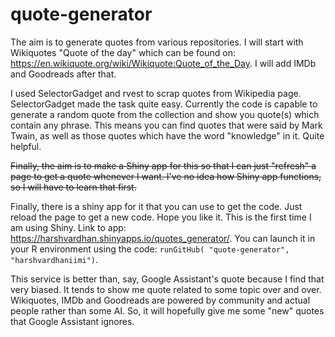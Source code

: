# quote-generator
The aim is to generate quotes from various repositories. I will start with Wikiquotes "Quote of the day" which can be found on: https://en.wikiquote.org/wiki/Wikiquote:Quote_of_the_Day. I will add IMDb and Goodreads after that. 

I used SelectorGadget and rvest to scrap quotes from Wikipedia page. SelectorGadget made the task quite easy. Currently the code is capable to generate a random quote from the collection and show you quote(s) which contain any phrase. This means you can find quotes that were said by Mark Twain, as well as those quotes which have the word "knowledge" in it. Quite helpful.

~~Finally, the aim is to make a Shiny app for this so that I can just "refresh" a page to get a quote whenever I want. I've no idea how Shiny app functions, so I will have to learn that first.~~

Finally, there is a shiny app for it that you can use to get the code. Just reload the page to get a new code. Hope you like it. This is the first time I am using Shiny. Link to app: https://harshvardhan.shinyapps.io/quotes_generator/.
You can launch it in your R environment using the code: `runGitHub( "quote-generator", "harshvardhaniimi")`.

This service is better than, say, Google Assistant's quote because I find that very biased. It tends to show me quote related to some topic over and over. Wikiquotes, IMDb and Goodreads are powered by community and actual people rather than some AI. So, it will hopefully give me some "new" quotes that Google Assistant ignores.
